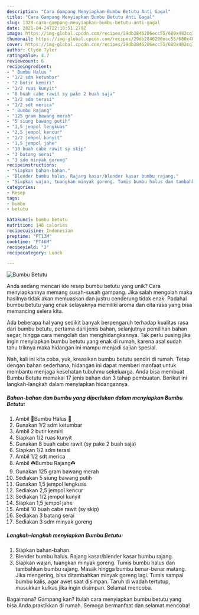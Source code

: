 ```yaml
---
description: "Cara Gampang Menyiapkan Bumbu Betutu Anti Gagal"
title: "Cara Gampang Menyiapkan Bumbu Betutu Anti Gagal"
slug: 1328-cara-gampang-menyiapkan-bumbu-betutu-anti-gagal
date: 2021-04-24T22:10:51.279Z
image: https://img-global.cpcdn.com/recipes/29db2846206ecc55/680x482cq70/bumbu-betutu-foto-resep-utama.jpg
thumbnail: https://img-global.cpcdn.com/recipes/29db2846206ecc55/680x482cq70/bumbu-betutu-foto-resep-utama.jpg
cover: https://img-global.cpcdn.com/recipes/29db2846206ecc55/680x482cq70/bumbu-betutu-foto-resep-utama.jpg
author: Clyde Tyler
ratingvalue: 4.7
reviewcount: 6
recipeingredient:
- " Bumbu Halus "
- "1/2 sdm ketumbar"
- "2 butir kemiri"
- "1/2 ruas kunyit"
- "8 buah cabe rawit sy pake 2 buah saja"
- "1/2 sdm terasi"
- "1/2 sdt merica"
- " Bumbu Rajang"
- "125 gram bawang merah"
- "5 siung bawang putih"
- "1,5 jempol lengkuas"
- "2,5 jempol kencur"
- "1/2 jempol kunyit"
- "1,5 jempol jahe"
- "10 buah cabe rawit sy skip"
- "3 batang serai"
- "3 sdm minyak goreng"
recipeinstructions:
- "Siapkan bahan-bahan."
- "Blender bumbu halus. Rajang kasar/blender kasar bumbu rajang."
- "Siapkan wajan, tuangkan minyak goreng. Tumis bumbu halus dan tambahkan bumbu rajang. Masak hingga bumbu benar-benar matang. Jika mengering, bisa ditambahkan minyak goreng lagi. Tumis sampai bumbu kalis, agar awet saat disimpan. Taruh di wadah tertutup, masukkan kulkas jika ingin disimpan. Selamat mencoba."
categories:
- Resep
tags:
- bumbu
- betutu

katakunci: bumbu betutu 
nutrition: 146 calories
recipecuisine: Indonesian
preptime: "PT13M"
cooktime: "PT46M"
recipeyield: "3"
recipecategory: Lunch

---
```



![Bumbu Betutu](https://img-global.cpcdn.com/recipes/29db2846206ecc55/680x482cq70/bumbu-betutu-foto-resep-utama.jpg)

Anda sedang mencari ide resep bumbu betutu yang unik? Cara menyiapkannya memang susah-susah gampang. Jika salah mengolah maka hasilnya tidak akan memuaskan dan justru cenderung tidak enak. Padahal bumbu betutu yang enak selayaknya memiliki aroma dan cita rasa yang bisa memancing selera kita.

Ada beberapa hal yang sedikit banyak berpengaruh terhadap kualitas rasa dari bumbu betutu, pertama dari jenis bahan, selanjutnya pemilihan bahan segar, hingga cara mengolah dan menghidangkannya. Tak perlu pusing jika ingin menyiapkan bumbu betutu yang enak di rumah, karena asal sudah tahu triknya maka hidangan ini mampu menjadi sajian spesial.




Nah, kali ini kita coba, yuk, kreasikan bumbu betutu sendiri di rumah. Tetap dengan bahan sederhana, hidangan ini dapat memberi manfaat untuk membantu menjaga kesehatan tubuhmu sekeluarga. Anda bisa membuat Bumbu Betutu memakai 17 jenis bahan dan 3 tahap pembuatan. Berikut ini langkah-langkah dalam menyiapkan hidangannya.

<!--inarticleads1-->

##### Bahan-bahan dan bumbu yang diperlukan dalam menyiapkan Bumbu Betutu:

1. Ambil  🍁Bumbu Halus 🍁
1. Gunakan 1/2 sdm ketumbar
1. Ambil 2 butir kemiri
1. Siapkan 1/2 ruas kunyit
1. Gunakan 8 buah cabe rawit (sy pake 2 buah saja)
1. Siapkan 1/2 sdm terasi
1. Ambil 1/2 sdt merica
1. Ambil  ☘️Bumbu Rajang☘️
1. Gunakan 125 gram bawang merah
1. Sediakan 5 siung bawang putih
1. Gunakan 1,5 jempol lengkuas
1. Sediakan 2,5 jempol kencur
1. Sediakan 1/2 jempol kunyit
1. Siapkan 1,5 jempol jahe
1. Ambil 10 buah cabe rawit (sy skip)
1. Sediakan 3 batang serai
1. Sediakan 3 sdm minyak goreng




<!--inarticleads2-->

##### Langkah-langkah menyiapkan Bumbu Betutu:

1. Siapkan bahan-bahan.
1. Blender bumbu halus. Rajang kasar/blender kasar bumbu rajang.
1. Siapkan wajan, tuangkan minyak goreng. Tumis bumbu halus dan tambahkan bumbu rajang. Masak hingga bumbu benar-benar matang. Jika mengering, bisa ditambahkan minyak goreng lagi. Tumis sampai bumbu kalis, agar awet saat disimpan. Taruh di wadah tertutup, masukkan kulkas jika ingin disimpan. Selamat mencoba.




Bagaimana? Gampang kan? Itulah cara menyiapkan bumbu betutu yang bisa Anda praktikkan di rumah. Semoga bermanfaat dan selamat mencoba!
